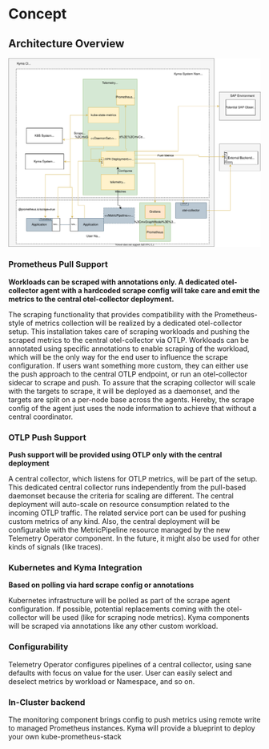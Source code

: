 # Concept

## Architecture Overview

![b](./assets/arch.drawio.svg)

### Prometheus Pull Support

**Workloads can be scraped with annotations only. A dedicated otel-collector agent with a hardcoded scrape config will take care and emit the metrics to the central otel-collector deployment.**

The scraping functionality that provides compatibility with the Prometheus-style of metrics collection will be realized by a dedicated otel-collector setup. This installation takes care of scraping workloads and pushing the scraped metrics to the central otel-collector via OTLP. Workloads can be annotated using specific annotations to enable scraping of the workload, which will be the only way for the end user to influence the scrape configuration. If users want something more custom, they can either use the push approach to the central OTLP endpoint, or run an otel-collector sidecar to scrape and push.
To assure that the scraping collector will scale with the targets to scrape, it will be deployed as a daemonset, and the targets are split on a per-node base across the agents. Hereby, the scrape config of the agent just uses the node information to achieve that without a central coordinator.

### OTLP Push Support

**Push support will be provided using OTLP only with the central deployment**

A central collector, which listens for OTLP metrics, will be part of the setup. This dedicated central collector runs independently from the pull-based daemonset because the criteria for scaling are different. The central deployment will auto-scale on resource consumption related to the incoming OTLP traffic. The related service port can be used for pushing custom metrics of any kind. Also, the central deployment will be configurable with the MetricPipeline resource managed by the new Telemetry Operator component. In the future, it might also be used for other kinds of signals (like traces).

### Kubernetes and Kyma Integration

**Based on polling via hard scrape config or annotations**

Kubernetes infrastructure will be polled as part of the scrape agent configuration. If possible, potential replacements coming with the otel-collector will be used (like for scraping node metrics). Kyma components will be scraped via annotations like any other custom workload.

### Configurability

Telemetry Operator configures pipelines of a central collector, using sane defaults with focus on value for the user. User can easily select and deselect metrics by workload or Namespace, and so on.

### In-Cluster backend

The monitoring component brings config to push metrics using remote write to managed Prometheus instances. Kyma will provide a blueprint to deploy your own kube-prometheus-stack
